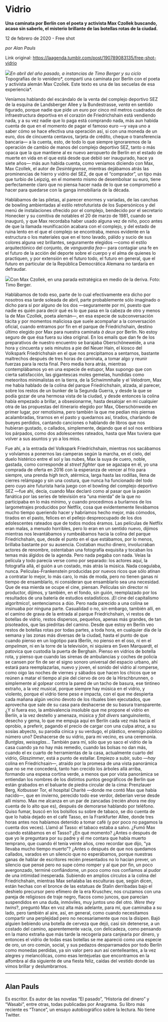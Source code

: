 # Vidrio

**Una caminata por Berlín con el poeta y activista Max Czollek buscando, acaso sin saberlo, el misterio brillante de las botellas rotas de la ciudad.**

12 de febrero de 2020 - Free shot

_por Alan Pauls_

Link original: https://laagenda.tumblr.com/post/190789083135/free-shot-vidrio

![](https://64.media.tumblr.com/fc15951a3a0d52ca403ab72c5b5ce1f7/12e65bcb82d9a56c-51/s500x750/bb6959d983b954bc080ac5fd2f72d9d524b4f1e5.jpg)*En abril del año pasado, a instancias de
Timo Berger y su ciclo* Topografías de
lo venidero*, compartí una caminata por
Berlín con el poeta y activista alemán Max Czollek. Este texto es una de las
secuelas de esa experiencia*.

Veníamos hablando del escándalo
de la venta del complejo deportivo SEZ de la esquina de Landsberger Allee y la
Bundestrasse, *venta* en sentido
figurado, porque nadie que pide un euro por cinco mil metros cuadrados de
infraestructura deportiva en el corazón de Friedrichshain está vendiendo nada,
y a su vez nadie que lo paga está comprando nada, más aun habida cuenta de que
en el momento de pagar el famoso euro —y vaya uno a saber cómo se hace efectiva
una operación así, si con una moneda de un euro, dos de cincuenta centavos,
tarjeta de crédito, cheque o transferencia bancaria— a la cuenta, esto, de todo
lo que siempre ignoraremos de la operación de cambio de manos del complejo
deportivo SEZ, tanto o más opaca que la que mantiene al ex nuevo aeropuerto de
Berlín en el estado de muerte en vida en el que está desde que debió ser
inaugurado, hace ya siete años— más aun habida cuenta, como veníamos diciendo
con Max, Max Czollek, el autor de *Desintégrense*,
mientras dejábamos atrás las prominencias de hierro y vidrio del SEZ, de que el
“comprador”, un tipo más que turbio de Leipzig, en el momento mismo de
desembolsar su euro, tiene perfectamente claro que no piensa hacer nada de lo
que se comprometió a hacer para quedarse con la ganga inmobiliaria de la década.

Hablábamos de las piletas, al
parecer enormes y variadas, de las canchas de bowling ambientadas al estilo
retrofuturista de los Supersónicos y del menú de instalaciones ofrecido por el
complejo, bendecido por el secretario Honecker y su comitiva de notables el 20
de marzo de 1981, cuando se inauguró, y que Max recordaba haber usado alguna
vez de niño, poco antes de que la llamada reunificación acabara con el
complejo, y del estado de ruina lento en el que el complejo se encontraba,
menos evidente en la estructura o los materiales que en el tono lavado, pálido
y sucio de sus colores alguna vez brillantes, seguramente elegidos —como el
estilo arquitectónico del conjunto, de *vanguardia
fea*— para contagiar una fe en el futuro de la acción del deporte sobre el
cuerpo y el alma de quienes lo practiquen, y por extensión en el futuro todo,
el futuro en general, que el futuro en particular de la República Democrática
Alemana no tardaría en defraudar.

![](https://64.media.tumblr.com/092aae5cc3e1600e503e3be7950b6301/12e65bcb82d9a56c-c5/s500x750/a16563bccd577b79251c724eec73b6600de9d355.jpg)Con Max Czollek, en una parada estratégica en medio de la deriva. Foto: Timo Berger.

Hablábamos de todo eso, parte de
lo cual efectivamente era dicho por nosotros esa tarde soleada de abril, parte
probablemente sólo imaginado o dicho para sí por alguno de los dos —seguramente
por mí, puesto que nadie es quién para decir qué es lo que pasa en la cabeza de
otro y menos la de Max Czollek, poeta alemán—, en esa especie de
subconversación tácita y por momentos maliciosa que suele acompañar a la
conversación oficial, cuando entramos por fin en el parque de Friedrichshain, destino
último elegido por Max para nuestra caminata *à deux* por Berlín. No estoy seguro de que ésa fuera su idea
original. En los emails que dan fe de los preparativos de nuestro encuentro se
barajaba Oberschöneweide, a una hora y cincuenta y seis minutos a pie del Neuer
Hain, el kiosco del Volkspark Friedrichshain en el que nos precipitamos a
sentarnos, bastante maltrechos después de tres horas de caminata, a tomar algo
y reunir fuerzas para la recta final. Pero media hora atrás, mientras
contemplábamos yo en una especie de estupor, Max supongo que con cierta
satisfacción, las gigantescas moles gemelas, hundidas como meteoritos minimalistas
en la tierra, de la Schwimmhalle y el Velodrom, Max me había hablado de la
colina del parque Friedrichshain, alzada, al parecer, sobre los restos de un
bunker de la Segunda Guerra, y desde la que se podía gozar de una hermosa vista
de la ciudad, y desde entonces la colina había empezado a brillar, a obsesionarme,
hasta desalojar en mí cualquier otra de las propuestas del itinerario elegido
por Max, Oberschönweide en primer lugar, por remotísima, pero también la que me
pedían mis piernas acalambradas, tirarnos en el pasto y quedarnos así, tirados,
charlando de bueyes perdidos, cantando canciones o hablando de libros que nos
hubieran gustado, o callados, simplemente, dejando que el sol nos entibiara los
párpados, como dos adolescentes rateados, hasta que Max tuviera que volver a
sus asuntos y yo a los míos.

Fue ahí, a la entrada del
Volkspark Friedrichshain, mientras nos sacábamos y volvíamos a ponernos las
camperas según la marcha, en el cielo, del duelo histérico entre el sol y las
nubes, Max la suya de cuero, noble, gastada, como corresponde al *street fighter* que se agazapa en él, yo una
comprada de oferta en 2016 con la esperanza de vencer al frío para siempre, una
prenda *high tech*, atérmica, larga
hasta las rodillas, llena de cierres relámpago y sin una costura, que nunca ha
funcionado del todo pero cuyo aire futurista haría juego con el bowling del
complejo deportivo SEZ —fue ahí, decía, cuando Max declaró como al pasar que la
pasión fanática por las series de televisión era “una mierda” de la que no
participaba en lo más mínimo, y cuando procedimos a burlarnos de los
largometrajes producidos por Netflix, cosa que evidentemente llevábamos mucho
tiempo queriendo hacer y habríamos hecho mejor, más cómodos, tirados en el
pasto, felices en el pellejo despreocupado de los dos adolescentes rateados que
de todos modos éramos. Las películas de Netflix eran malas, a menudo horribles,
pero lo eran en un sentido nuevo, dijimos mientras nos levantábamos y
rumbeábamos hacia la colina del parque Friedrichshain, que, desde el punto en
el que estábamos, por lo menos, brillaba bastante por su ausencia. Costaban
mucho dinero, involucraban actores de renombre, ostentaban una fotografía
exquisita y tocaban los temas más álgidos de la agenda. Pero nada pegaba con
nada. Veías la película y todo parecía verse como por separado: los actores
aquí, la fotografía allá, el guión a un costado, más atrás la música. Nada
coagulaba, nunca. Películas-Frankenstein producidas por nuevos ricos que sólo
atinan a contratar lo mejor, lo más caro, lo más de moda, pero no tienen ganas
ni tiempo de ensamblarlo, ni consideran que ensamblarlo sea una necesidad. Que
de esa mierda se ocupe el cine, piensan. Películas sin director ni productor,
dijimos, y también, en el fondo, sin guión, reemplazado por los resultados de
una batería de estudios estadísticos. ¡El cine del capitalismo algorítmico!,
sentenciamos a dúo. Pero nada parecido a una colina se insinuaba por ninguna
parte. Casualidad o no, sin embargo, también allí, en el camino de grava de la
entrada al parque Friedrichshain, vi restos de botellas de vidrio, restos
dispersos, pequeños, apenas más grandes, de tan pisoteados, que las piedritas del
camino. Desde que estoy en Berlín veo restos de botellas rotas por todas
partes, a toda hora, en cualquier día de la semana y las zonas más diversas de
la ciudad, hasta el punto de que cuando pienso en un logotipo para lBerlín, no
pienso en el oso, ni en el *ampelman*,
ni en la torre de la televisión, ni siquiera en Sven Marquardt, el patovica que
custodia la puerta de Berghain. Pienso en vidrios de botella rota, y pienso que
cuando las sirenas de ambulancias y coches de policía se cansen por fin de ser
el signo sonoro universal del espacio urbano, ahí estará para reemplazarlas,
nuevo y joven, el sonido del vidrio al romperse, como oigo las noches de
viernes y sábados que hacen los chicos que se reúnen a matar el tiempo al pie
del ciervo de oro de la Hirschbrunnen, o simplemente al golpear contra la pared
de un tacho de basura, ese tintineo extraño, a la vez musical, porque siempre
hay música en el vidrio, y violento, porque el vidrio tiene peso e impacta, con
el que me despierta cada mañana algún vecino devoto de los rituales bien
ejecutados, que aprovecha que sale de su casa para deshacerse de su basura
transparente. ¿Y si fuera eso, la ambivalencia insoluble que me propone el
vidrio en Berlín, a la vez destello y amenaza, música y *fait divers* sanguinolento, desecho y gema, lo que me empuja aquí en
Berlín cada vez más hacia el oprobio, a preferir, pagando el precio de cargar
con una culpa atroz, a su sosías abyecto, su parodia cínica y su verdugo, el
plástico, enemigo público número uno? Deshacerse de su vidrio, para mi vecino,
es una ceremonia. *Buntglas*, *weissglas*… También para mí, sólo que
yo saco el vidrio de la casa cuando ya no hay más remedio, cuando las bolsas no
dan más, cuando el ex cuarto de herramientas de la casa, actualmente cuarto del
vidrio, *Glaszimmer*, está a punto de
estallar. Empiezo a subir, subo —*hay*
colina en Friedrichsain—, atraído por la promesa de una vista panorámica que no
se me concederá, tanto han crecido los árboles allá arriba, formando una espesa
cortina verde, a menos que por vista panorámica se entiendan los nombres de los
distintos puntos geográficos de Berlín que están grabados en el baluarte de
piedra circular de la cima: Prenzlauer Berg, Kotbusser Tor, el hospital Charité
—donde me contó Max que había nacido—, que en invierno, perecido todo ese
verdor, deberían verse desde allí mismo. Max me alcanza en un par de zancadas
(recién ahora me doy cuenta de lo alto que es), después de demorarse hablando
por teléfono. Quiso fumar, buscó en los bolsillos su sobre de tabaco, se dio
cuenta de que lo había dejado en el café Tasso, en la Frankfurter Allee, donde
tres horas antes nos habíamos detenido a tomar café (y por poco no pagamos la
cuenta dos veces). Llamó al Tasso: el tabaco estaba a salvo. ¿Fumó Max cuando
estábamos en el Tasso? ¿En qué momento? ¿Antes o después de que yo le preguntara
por su padre y él me contara que había muerto temprano, que cuando él tenía
veinte años, creo recordar que dijo, “ya llevaba mucho tiempo muerto”? ¿Antes o
después de que nos quedamos callados, varados en un silencio que no
esperábamos, porque nuestras ganas de hablar de escritores recién presentados
no lo hacían prever, un silencio que pensé pero no supe cómo romper y al que
por fin, un poco avergonzado, terminé confiándome, un poco como nos confiamos
al pudor de una intimidad inesperada. Subiendo en amplios círculos a la colina
del Friedrichshain, mientras Max señalaba las esculturas que, según dicen,
están hechas con el bronce de las estatuas de Stalin derribadas bajo el
deshielo precursor pero efímero de la era Kruschev, nos cruzamos con una pareja
de religiosos de traje negro, flacos como juncos, que parecían suspendidos en
una duda, inmóviles, muy juntos uno del otro. *Were they twins*?, preguntó Max en voz alta más adelante, para mí,
que caminaba a su lado, pero también al aire, así, en general, como cuando
necesitamos compartir una perplejidad pero no necesariamente que nos la
disipen. Bajó alguien bebiendo una botella de cerveza que dejó, casi sin
detenerse, a un costado del camino, aparentemente vacía, con delicadeza, como
pensando en la mano extraña que más tarde la recogería para canjearla por
dinero, y entonces el vidrio de todas esas botellas se me apareció como una
especie de oro, un oro común, social, y sus pedazos desparramados por todo
Berlín como monedas perdidas, ya sin valor pero aun así centelleantes, a la vez
alegres y melancólicas, como esas lentejuelas que encontramos en la alfombra al
día siguiente de una fiesta feliz, caídas del vestido donde las vimos brillar y
deslumbrarnos.



---

 Alan Pauls
-----------

 Es escritor. Es autor de las novelas “El pasado”, “Historia del dinero” y “Wasabi”, entre otras, todas publicadas por Anagrama. Su libro más reciente es “Trance”, un ensayo autobiográfico sobre la lectura. No tiene Twitter.

